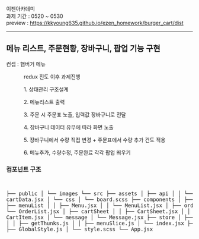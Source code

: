 이젠아카데미<br>
과제 기간 : 0520 ~ 0530 <br>
preview : https://kkyoung635.github.io/ezen_homework/burger_cart/dist<br>

<hr />
<h2>메뉴 리스트, 주문현황, 장바구니, 팝업 기능 구현</h2>
<p>컨셉 : 햄버거 메뉴 </p>
<ul>
  <ol>redux 진도 이후 과제진헹</ol>
  <ol>1. 상태관리 구조설계</ol>
  <ol>2. 메뉴리스트 출력 </ol>
  <ol>3. 주문 시 주문표 노출, 입력값 장바구니로 전달</ol>
  <ol>4. 장바구니 데이터 유무에 따라 화면 노출</ol>
  <ol>5. 장바구니에서 수량 직접 변경 + 주문표에서 수량 추가 건도 적용</ol>
  <ol>6. 메뉴추가, 수량수정, 주문완료 각각 팝업 띄우기</ol>
  
</ul>

<h3>컴포넌트 구조</h3>
<pre>
  
├── public
│   └── images
└── src
    ├── assets
    │   ├── api
    │   │    └── cartData.jsx
    │   └── css
    │        └── board.scss
    ├── components
    │   ├── Cart.jsx
    │   ├── menuList
    │   │    ├── Menu.jsx
    │   │    └── MenuList.jsx
    │   ├── orderList
    │   │    └── OrderList.jsx
    │   ├── cartSheet
    │   │    ├── CartSheet.jsx
    │   │    └── CartItem.jsx
    │   └── message
    │        └── Message.jsx
    ├── store
    │   ├── modules.jsx
    │   │    ├── getThunks.js
    │   │    ├── menuSlice.js
    │   └── index.jsx
    ├── styled
    │   ├── GlobalStyle.js
    │   └── style.scss
    └── App.jsx
</pre>
